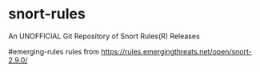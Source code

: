 # snort-rules
An UNOFFICIAL Git Repository of Snort Rules(R) Releases 

#emerging-rules
rules from https://rules.emergingthreats.net/open/snort-2.9.0/